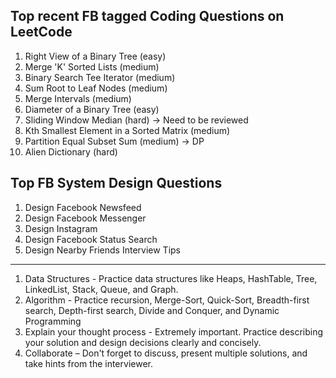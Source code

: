 Top recent FB tagged Coding Questions on LeetCode
----
1. Right View of a Binary Tree (easy)
2. Merge 'K' Sorted Lists (medium)
3. Binary Search Tee Iterator (medium)
4. Sum Root to Leaf Nodes (medium)
5. Merge Intervals (medium)
6. Diameter of a Binary Tree (easy)
7. Sliding Window Median (hard)  -> Need to be reviewed
8. Kth Smallest Element in a Sorted Matrix (medium)
9. Partition Equal Subset Sum (medium)    -> DP
10. Alien Dictionary (hard)

Top FB System Design Questions
----
1. Design Facebook Newsfeed
2. Design Facebook Messenger
3. Design Instagram
4. Design Facebook Status Search
5. Design Nearby Friends
   Interview Tips
----

1) Data Structures - Practice data structures like Heaps, HashTable, Tree, LinkedList, Stack, Queue, and Graph.
2) Algorithm - Practice recursion, Merge-Sort, Quick-Sort, Breadth-first search, Depth-first search, Divide and Conquer, and Dynamic Programming
3) Explain your thought process - Extremely important. Practice describing your solution and design decisions clearly and concisely.
4) Collaborate – Don't forget to discuss, present multiple solutions, and take hints from the interviewer.